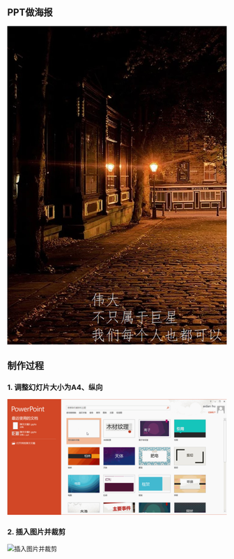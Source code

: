 ## PPT做海报

![PPT制作的海报](https://raw.githubusercontent.com/huxiaoning/img/master/20201011230646.jpg)

## 制作过程

### 1. 调整幻灯片大小为A4、纵向

![海报制作](https://raw.githubusercontent.com/huxiaoning/img/master/20201011231100.gif)

### 2. 插入图片并裁剪

![插入图片并裁剪](https://raw.githubusercontent.com/huxiaoning/img/master/20201011231417.gif)